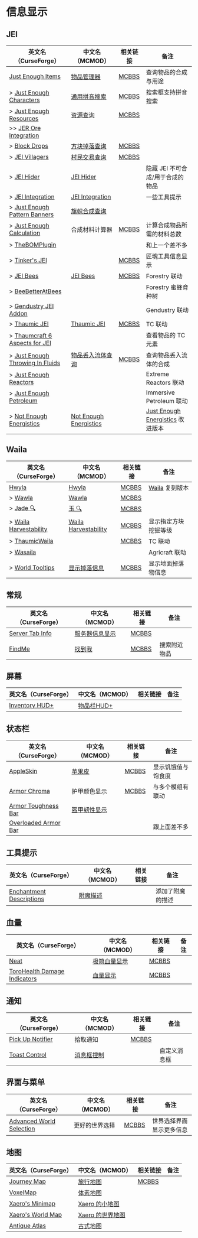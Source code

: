 # 信息显示

## JEI

| 英文名（CurseForge）                                                                                        | 中文名（MCMOD）                                                | 相关链接                                              | 备注                                                                     |
| ----------------------------------------------------------------------------------------------------------- | -------------------------------------------------------------- | ----------------------------------------------------- | ------------------------------------------------------------------------ |
| [Just Enough Items](https://www.curseforge.com/minecraft/mc-mods/jei)                                       | [物品管理器](https://www.mcmod.cn/class/459.html)              | [MCBBS](https://www.mcbbs.net/thread-660463-1-1.html) | 查询物品的合成与用途                                                     |
| > [Just Enough Characters](https://www.curseforge.com/minecraft/mc-mods/just-enough-characters)             | [通用拼音搜索](https://www.mcmod.cn/class/840.html)            | [MCBBS](https://www.mcbbs.net/thread-639271-1-1.html) | 搜索框支持拼音搜索                                                       |
| > [Just Enough Resources](https://www.curseforge.com/minecraft/mc-mods/just-enough-resources-jer)           | [资源查询](https://www.mcmod.cn/class/855.html)                | [MCBBS](https://www.mcbbs.net/thread-808282-1-1.html) |                                                                          |
| >> [JER Ore Integration](https://www.curseforge.com/minecraft/mc-mods/jer-ore-integration)                  |                                                                |                                                       |                                                                          |
| > [Block Drops](https://www.curseforge.com/minecraft/mc-mods/block-drops-jei-addon)                         | [方块掉落查询](https://www.mcmod.cn/class/997.html)            | [MCBBS](https://www.mcbbs.net/thread-626795-1-1.html) |                                                                          |
| > [JEI Villagers](https://www.curseforge.com/minecraft/mc-mods/jei-villagers)                               | [村民交易查询](https://www.mcmod.cn/class/2143.html)           | [MCBBS](https://www.mcbbs.net/thread-772483-1-1.html) |                                                                          |
| > [JEI Hider](https://www.curseforge.com/minecraft/mc-mods/jei-hider)                                       | [JEI Hider](https://www.mcmod.cn/class/1754.html)              |                                                       | 隐藏 JEI 不可合成/用于合成的物品                                         |
| > [JEI Integration](https://www.curseforge.com/minecraft/mc-mods/jei-integration)                           | [JEI Integration](https://www.mcmod.cn/class/2077.html)        |                                                       | 一些工具提示                                                             |
| > [Just Enough Pattern Banners](https://www.curseforge.com/minecraft/mc-mods/just-enough-pattern-banners)   | [旗帜合成查询](https://www.mcmod.cn/class/1273.html)           |                                                       |                                                                          |
| > [Just Enough Calculation](https://www.curseforge.com/minecraft/mc-mods/just-enough-calculation)           | 合成材料计算器                                                 | [MCBBS](https://www.mcbbs.net/thread-561503-1-1.html) | 计算合成物品所需的材料总数                                               |
| > [TheBOMPlugin](https://www.curseforge.com/minecraft/mc-mods/thebomplugin)                                 |                                                                |                                                       | 和上一个差不多                                                           |
| > [Tinker's JEI](https://www.curseforge.com/minecraft/mc-mods/tinkers-jei)                                  |                                                                | [MCBBS](https://www.mcbbs.net/thread-790828-1-1.html) | 匠魂工具信息显示                                                         |
| > [JEI Bees](https://www.curseforge.com/minecraft/mc-mods/jei-bees)                                         | [JEI Bees](https://www.mcmod.cn/class/805.html)                | [MCBBS](https://www.mcbbs.net/thread-819609-1-1.html) | Forestry 联动                                                            |
| > [BeeBetterAtBees](https://www.curseforge.com/minecraft/mc-mods/beebetteratbees)                           |                                                                |                                                       | Forestry 蜜蜂育种树                                                      |
| > [Gendustry JEI Addon](https://www.curseforge.com/minecraft/mc-mods/gendustry-jei-addon)                   |                                                                |                                                       | Gendustry 联动                                                           |
| > [Thaumic JEI](https://www.curseforge.com/minecraft/mc-mods/thaumic-jei)                                   | [Thaumic JEI](https://www.mcmod.cn/class/1008.html)            | [MCBBS](https://www.mcbbs.net/thread-776834-1-1.html) | TC 联动                                                                  |
| > [Thaumcraft 6 Aspects for JEI](https://www.curseforge.com/minecraft/mc-mods/thaumcraft-6-aspects-for-jei) |                                                                |                                                       | 查看物品的 TC 元素                                                       |
| > [Just Enough Throwing In Fluids](https://www.curseforge.com/minecraft/mc-mods/jetif)                      | [物品丢入流体查询](https://www.mcmod.cn/class/2094.html)       | [MCBBS](https://www.mcbbs.net/thread-832797-1-1.html) | 查询物品丢入流体的合成                                                   |
| > [Just Enough Reactors](https://www.curseforge.com/minecraft/mc-mods/just-enough-reactors)                 |                                                                |                                                       | Extreme Reactors 联动                                                    |
| > [Just Enough Petroleum](https://www.curseforge.com/minecraft/mc-mods/just-enough-petroleum)               |                                                                |                                                       | Immersive Petroleum 联动                                                 |
| > [Not Enough Energistics](https://www.curseforge.com/minecraft/mc-mods/not-enough-energistics)             | [Not Enough Energistics](https://www.mcmod.cn/class/4423.html) |                                                       | [Just Enough Energistics](https://www.mcmod.cn/class/1537.html) 改进版本 |

## Waila

| 英文名（CurseForge）                                                                        | 中文名（MCMOD）                                             | 相关链接                                              | 备注                                                                 |
| ------------------------------------------------------------------------------------------- | ----------------------------------------------------------- | ----------------------------------------------------- | -------------------------------------------------------------------- |
| [Hwyla](https://www.curseforge.com/minecraft/mc-mods/hwyla)                                 | [Hwyla](https://www.mcmod.cn/class/668.html)                | [MCBBS](https://www.mcbbs.net/thread-648893-1-1.html) | [Waila](https://www.curseforge.com/minecraft/mc-mods/waila) 复刻版本 |
| > [Wawla](https://www.curseforge.com/minecraft/mc-mods/wawla-what-are-we-looking-at)        | [Wawla](https://www.mcmod.cn/class/1201.html)               | [MCBBS](https://www.mcbbs.net/thread-565866-1-1.html) |                                                                      |
| > [Jade 🔍](https://www.curseforge.com/minecraft/mc-mods/jade)                               | [玉 🔍](https://www.mcmod.cn/class/3482.html)                | [MCBBS](https://www.mcbbs.net/thread-874937-1-1.html) |                                                                      |
| > [Waila Harvestability](https://www.curseforge.com/minecraft/mc-mods/waila-harvestability) | [Waila Harvestability](https://www.mcmod.cn/class/666.html) | [MCBBS](https://www.mcbbs.net/thread-608318-1-1.html) | 显示指定方块挖掘等级                                                 |
| > [ThaumicWaila](https://www.curseforge.com/minecraft/mc-mods/thaumicwaila)                 |                                                             | [MCBBS](https://www.mcbbs.net/thread-960544-1-1.html) | TC 联动                                                              |
| > [Wasaila](https://www.curseforge.com/minecraft/mc-mods/wasaila)                           |                                                             |                                                       | Agricraft 联动                                                       |
| > [World Tooltips](https://www.curseforge.com/minecraft/mc-mods/world-tooltips)             | [显示掉落信息](https://www.mcmod.cn/class/2682.html)        | [MCBBS](https://www.mcbbs.net/thread-678452-1-1.html) | 显示地面掉落物信息                                                   |

## 常规

| 英文名（CurseForge）                                                            | 中文名（MCMOD）                                        | 相关链接                                              | 备注         |
| ------------------------------------------------------------------------------- | ------------------------------------------------------ | ----------------------------------------------------- | ------------ |
| [Server Tab Info](https://www.curseforge.com/minecraft/mc-mods/server-tab-info) | [服务器信息显示](https://www.mcmod.cn/class/2717.html) | [MCBBS](https://www.mcbbs.net/thread-790756-1-1.html) |              |
| [FindMe](https://www.curseforge.com/minecraft/mc-mods/findme)                   | [找到我](https://www.mcmod.cn/class/2156.html)         | [MCBBS](https://www.mcbbs.net/thread-790741-1-1.html) | 搜索附近物品 |

## 屏幕

| 英文名（CurseForge）                                                               | 中文名（MCMOD）                                    | 相关链接 | 备注 |
| ---------------------------------------------------------------------------------- | -------------------------------------------------- | -------- | ---- |
| [Inventory HUD+](https://www.curseforge.com/minecraft/mc-mods/inventory-hud-forge) | [物品栏HUD+](https://www.mcmod.cn/class/3395.html) |          |      |

## 状态栏

| 英文名（CurseForge）                                                                      | 中文名（MCMOD）                                      | 相关链接                                              | 备注               |
| ----------------------------------------------------------------------------------------- | ---------------------------------------------------- | ----------------------------------------------------- | ------------------ |
| [AppleSkin](https://www.curseforge.com/minecraft/mc-mods/appleskin)                       | [苹果皮](https://www.mcmod.cn/class/744.html)        | [MCBBS](https://www.mcbbs.net/thread-808144-1-1.html) | 显示饥饿值与饱食度 |
| [Armor Chroma](https://www.curseforge.com/minecraft/mc-mods/armor-chroma)                 | 护甲颜色显示                                         | [MCBBS](https://www.mcbbs.net/thread-772358-1-1.html) | 与多个模组有联动   |
| [Armor Toughness Bar](https://www.curseforge.com/minecraft/mc-mods/armor-toughness-bar)   | [盔甲韧性显示](https://www.mcmod.cn/class/2964.html) |                                                       |                    |
| [Overloaded Armor Bar](https://www.curseforge.com/minecraft/mc-mods/overloaded-armor-bar) |                                                      |                                                       | 跟上面差不多       |

## 工具提示

| 英文名（CurseForge）                                                                              | 中文名（MCMOD）                                  | 相关链接 | 备注             |
| ------------------------------------------------------------------------------------------------- | ------------------------------------------------ | -------- | ---------------- |
| [Enchantment Descriptions](https://www.curseforge.com/minecraft/mc-mods/enchantment-descriptions) | [附魔描述](https://www.mcmod.cn/class/1945.html) |          | 添加了附魔的描述 |

## 血量

| 英文名（CurseForge）                                                                                      | 中文名（MCMOD）                                     | 相关链接                                              | 备注 |
| --------------------------------------------------------------------------------------------------------- | --------------------------------------------------- | ----------------------------------------------------- | ---- |
| [Neat](https://www.curseforge.com/minecraft/mc-mods/neat)                                                 | [极简血量显示](https://www.mcmod.cn/class/619.html) | [MCBBS](https://www.mcbbs.net/thread-938958-1-1.html) |      |
| [ToroHealth Damage Indicators](https://www.curseforge.com/minecraft/mc-mods/torohealth-damage-indicators) | [血量显示](https://www.mcmod.cn/class/1015.html)    | [MCBBS](https://www.mcbbs.net/thread-628833-1-1.html) |      |

## 通知

| 英文名（CurseForge）                                                              | 中文名（MCMOD）                                    | 相关链接                                               | 备注         |
| --------------------------------------------------------------------------------- | -------------------------------------------------- | ------------------------------------------------------ | ------------ |
| [Pick Up Notifier](https://www.curseforge.com/minecraft/mc-mods/pick-up-notifier) | 拾取通知                                           | [MCBBS](https://www.mcbbs.net/thread-1123313-1-1.html) |              |
| [Toast Control](https://www.curseforge.com/minecraft/mc-mods/toast-control)       | [消息框控制](https://www.mcmod.cn/class/1758.html) |                                                        | 自定义消息框 |

## 界面与菜单

| 英文名（CurseForge）                                                                              | 中文名（MCMOD） | 相关链接                                              | 备注                     |
| ------------------------------------------------------------------------------------------------- | --------------- | ----------------------------------------------------- | ------------------------ |
| [Advanced World Selection](https://www.curseforge.com/minecraft/mc-mods/advanced-world-selection) | 更好的世界选择  | [MCBBS](https://www.mcbbs.net/thread-597501-1-1.html) | 世界选择界面显示更多信息 |

## 地图

| 英文名（CurseForge）                                                               | 中文名（MCMOD）                                          | 相关链接                                              | 备注 |
| ---------------------------------------------------------------------------------- | -------------------------------------------------------- | ----------------------------------------------------- | ---- |
| [Journey Map](https://www.curseforge.com/minecraft/mc-mods/journeymap)             | [旅行地图](https://www.mcmod.cn/class/198.html)          | [MCBBS](https://www.mcbbs.net/thread-612917-1-1.html) |      |
| [VoxelMap](https://www.curseforge.com/minecraft/mc-mods/voxelmap)                  | [体素地图](https://www.mcmod.cn/class/981.html)          |                                                       |      |
| [Xaero's Minimap](https://www.curseforge.com/minecraft/mc-mods/xaeros-minimap)     | [Xaero 的小地图](https://www.mcmod.cn/class/1701.html)   |                                                       |      |
| [Xaero's World Map](https://www.curseforge.com/minecraft/mc-mods/xaeros-world-map) | [Xaero 的世界地图](https://www.mcmod.cn/class/1483.html) |                                                       |      |
| [Antique Atlas](https://www.curseforge.com/minecraft/mc-mods/antique-atlas)        | [古式地图](https://www.mcmod.cn/class/1308.html)         |                                                       |      |
